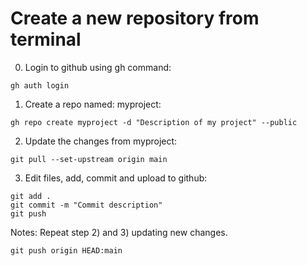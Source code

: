# Create a new repository from terminal

0. Login to github using gh command:
```
gh auth login
```

1. Create a repo named: myproject:
```
gh repo create myproject -d "Description of my project" --public
```

2. Update the changes from myproject:
```
git pull --set-upstream origin main
```

3. Edit files, add, commit and upload to github:
```
git add .
git commit -m "Commit description"
git push
```

Notes: Repeat step 2) and 3) updating new changes.
```
git push origin HEAD:main
```
